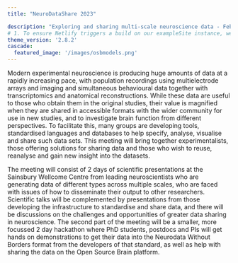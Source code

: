 ```yaml
---
title: "NeuroDataShare 2023"

description: "Exploring and sharing multi-scale neuroscience data - Feb 2023  Sainsbury Wellcome Centre London "
# 1. To ensure Netlify triggers a build on our exampleSite instance, we need to change a file in the exampleSite directory.
theme_version: '2.8.2'
cascade:
  featured_image: '/images/osbmodels.png'
---
```

Modern experimental neuroscience is producing huge amounts of data at a rapidly increasing pace, with population recordings using multielectrode arrays and imaging and  simultaneous behavioural data together with transcriptomics and anatomical reconstructions. While these data are useful to those who obtain them in the original studies, their value is magnified when they are shared in accessible formats with the wider community for use in new studies, and to investigate brain function from different perspectives. To facilitate this, many groups are developing tools, standardised languages and databases to help specify, analyse, visualise and share such data sets. This meeting will bring together experimentalists, those offering solutions for sharing data and those who wish to reuse, reanalyse and gain new insight into the datasets.

The meeting will consist of 2 days of scientific presentations at the Sainsbury Wellcome Centre from leading neuroscientists who are generating data of different types across multiple scales, who are faced with issues of how to disseminate their output to other researchers. Scientific talks will be complemented by presentations from those developing the infrastructure to standardise and share data, and there will be discussions on the challenges and opportunities of greater data sharing in neuroscience.
The second part of the meeting will be a smaller, more focussed 2 day hackathon where PhD students, postdocs and PIs will get hands on demonstrations to get their data into the Neurodata Without Borders format from the developers of that standard, as well as help with sharing the data on the Open Source Brain platform.
